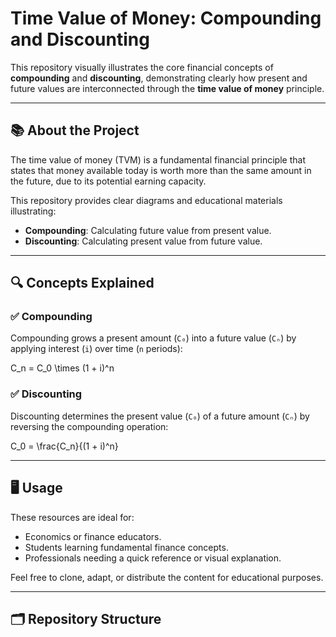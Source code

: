 # Time Value of Money: Compounding and Discounting

This repository visually illustrates the core financial concepts of **compounding** and **discounting**, demonstrating clearly how present and future values are interconnected through the **time value of money** principle.

---

## 📚 About the Project

The time value of money (TVM) is a fundamental financial principle that states that money available today is worth more than the same amount in the future, due to its potential earning capacity.

This repository provides clear diagrams and educational materials illustrating:

- **Compounding**: Calculating future value from present value.
- **Discounting**: Calculating present value from future value.

---

## 🔍 Concepts Explained

### ✅ Compounding

Compounding grows a present amount (`C₀`) into a future value (`Cₙ`) by applying interest (`i`) over time (`n` periods):

C_n = C_0 \times (1 + i)^n

### ✅ Discounting

Discounting determines the present value (`C₀`) of a future amount (`Cₙ`) by reversing the compounding operation:

C_0 = \frac{C_n}{(1 + i)^n}

---

## 🖥 Usage

These resources are ideal for:

- Economics or finance educators.
- Students learning fundamental finance concepts.
- Professionals needing a quick reference or visual explanation.

Feel free to clone, adapt, or distribute the content for educational purposes.

---

## 🗂 Repository Structure
